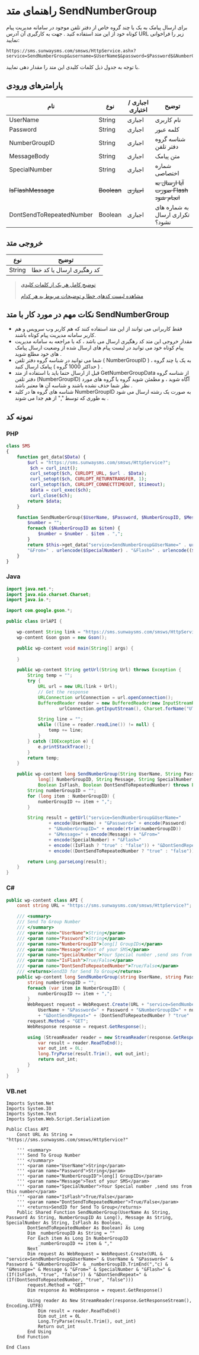 # راهنمای متد SendNumberGroup

برای ارسال پیامک به یک یا چند گروه خاص از دفتر تلفن موجود در سامانه مدیریت پیام کوتاه خود از این متد استفاده کنید . جهت به کارگیری آن آدرس URL زیر را فراخوانی نمایید:

```
https://sms.sunwaysms.com/smsws/HttpService.ashx?service=SendNumberGroup&username=$UserName$&password=$Password$&NumberGroupID=$NumberGroupID$&message=$MessageBody$&from=$SpecialNumber$&DontSendRepeat=$DontSendToRepeatedNumber$
```

با توجه به جدول ذیل کلمات کلیدی این متد را مقدار دهی نمایید.

## پارامترهای ورودی

| نام | نوع | اجباری / اختیاری | توضیح |
| --- | --- | --- | --- |
| UserName | String | اجباری | نام کاربری |
| Password | String | اجباری | کلمه عبور |
| NumberGroupID | String | اجباری | شناسه گروه دفتر تلفن |
| MessageBody | String | اجباری | متن پیامک |
| SpecialNumber | String | اجباری | شماره اختصاصی |
| ~~IsFlashMessage~~ | ~~Boolean~~ | ~~اجباری~~ | ~~آیا ارسال به صورت Flash انجام شود~~ |
| DontSendToRepeatedNumber | Boolean | اجباری | به شماره های تکراری ارسال نشود؟ |

## خروجی متد

| نوع | توضیح |
| --- | --- |
| String | کد رهگیری ارسال یا کد خطا |

> [ توضیح کامل هر یک از کلمات کلیدی](https://github.com/sunwaysms/url/blob/main/Parameters.md)
> 
> [مشاهده لیست کدهای خطا و توضیحات مربوط به هر کدام](https://github.com/sunwaysms/url/blob/main/Errors.md)

## نکات مهم در مورد کار با متد SendNumberGroup

- فقط کاربرانی می توانند از این متد استفاده کنند که هم کاربر وب سرویس و هم کاربر سامانه مدیریت پیام کوتاه باشند.
- مقدار خروجی این متد کد رهگیری ارسال می باشد ، که با مراجعه به سامانه مدیریت پیام کوتاه خود می توانید در لیست پیام های ارسال شده از وضعیت ارسال پیامک های خود مطلع شوید .
- شما می توانید در شناسه گروه دفتر تلفن ( NumberGroupID ) ، به یک یا چند گروه ( حداکثر 1000 گروه ) پیامک ارسال کنید .
- قبل از ارسال حتما باید با استفاده از متد GetNumberGroupData از شناسه گروه دفتر تلفن (NumberGroupID) آگاه شوید ، و مطمئن شوید گروه یا گروه های مورد نظر شما حذف نشده باشند و شناسه آن ها معتبر باشد .
- شناسه های گروه ها در کلید NumberGroupID به صورت یک رشته ارسال می شود به طوری که توسط "," از هم جدا می شوند .

## نمونه کد

### PHP

```PHP
class SMS
{
    function get_data($Data) {
        $url = "https://sms.sunwaysms.com/smsws/HttpService?";
         $ch = curl_init();
         curl_setopt($ch, CURLOPT_URL, $url . $Data);
         curl_setopt($ch, CURLOPT_RETURNTRANSFER, 1);
         curl_setopt($ch, CURLOPT_CONNECTTIMEOUT, $timeout);
         $data = curl_exec($ch);
         curl_close($ch);
        return $data;
    }

    function SendNumberGroup($UserName, $Password, $NumberGroupID, $Message, $SpecialNumber, $IsFlash, $DontSendToRepeatedNumber) {
        $number = "";
        foreach ($NumberGroupID as $item) {
            $number = $number . $item . ",";
        }
        return $this->get_data("service=SendNumberGroup&UserName=" . urlencode($UserName) . "&Password=" . urlencode($Password) . "&NumberGroupID=" . urlencode(rtrim($number,",")) . "&Message=" . urlencode($Message) .
        "&From=" . urlencode($SpecialNumber) . "&Flash=" . urlencode(($IsFlash ? "true" : "false")) . "&DontSendRepeat=" . urlencode(($DontSendToRepeatedNumber ? "true" : "false")));
    }
}
```

### Java

```Java
import java.net.*;
import java.nio.charset.Charset;
import java.io.*;

import com.google.gson.*;

public class UrlAPI {

    wp-content String link = "https://sms.sunwaysms.com/smsws/HttpService?";
    wp-content Gson gson = new Gson();

    public wp-content void main(String[] args) {
        
    }

    public wp-content String getUrl(String Url) throws Exception {
        String temp = "";
        try {
            URL url = new URL(link + Url);
            // Get the response
            URLConnection urlConnection = url.openConnection();
            BufferedReader reader = new BufferedReader(new InputStreamReader(
                    urlConnection.getInputStream(), Charset.forName("UTF-8")));

            String line = "";
            while ((line = reader.readLine()) != null) {
                temp += line;
            }
        } catch (IOException e) {
            e.printStackTrace();
        }
        return temp;
    }

    public wp-content long SendNumberGroup(String UserName, String Password,
            long[] NumberGroupID, String Message, String SpecialNumber,
            Boolean IsFlash, Boolean DontSendToRepeatedNumber) throws Exception {
        String numberGroupID = "";
        for (long item : NumberGroupID) {
            numberGroupID += item + ",";
        }

        String result = getUrl("service=SendNumberGroup&UserName="
                + encode(UserName) + "&Password=" + encode(Password)
                + "&NumberGroupID=" + encode(rtrim(numberGroupID))
                + "&Message=" + encode(Message) + "&From="
                + encode(SpecialNumber) + "&Flash="
                + encode((IsFlash ? "true" : "false")) + "&DontSendRepeat="
                + encode((DontSendToRepeatedNumber ? "true" : "false")));

        return Long.parseLong(result);
    }
}
```

### C#

```C#
public wp-content class API {
    const string URL = "https://sms.sunwaysms.com/smsws/HttpService?";

    /// <summary>
    /// Send To Group Number
    /// </summary>
    /// <param name="UserName">String</param>
    /// <param name="Password">String</param>
    /// <param name="NumberGroupID">long[] GroupIDs</param>
    /// <param name="Message">Text of your SMS</param>
    /// <param name="SpecialNumber">Your Special number ,send sms from this number</param>
    /// <param name="IsFlash">True/False</param>
    /// <param name="DontSendToRepeatedNumber">True/False</param>
    /// <returns>SendID for Send To Group</returns>
    public wp-content long SendNumberGroup(string UserName, string Password, long[] NumberGroupID, string Message, string SpecialNumber, bool IsFlash, bool DontSendToRepeatedNumber) {
        string numberGroupID = "";
        foreach (var item in NumberGroupID) {
            numberGroupID += item + ",";
        }
        WebRequest request = WebRequest.Create(URL + "service=SendNumberGroup&UserName=" +
            UserName + "&Password=" + Password + "&NumberGroupID=" + numberGroupID.TrimEnd(',') + "&Message=" + Message + "&From=" + SpecialNumber + "&Flash=" + (IsFlash ? "true" : "false")
            + "&DontSendRepeat=" + (DontSendToRepeatedNumber ? "true" : "false"));
        request.Method = "GET";
        WebResponse response = request.GetResponse();

        using (StreamReader reader = new StreamReader(response.GetResponseStream(), Encoding.UTF8)) {
            var result = reader.ReadToEnd();
            var out_int = 0L;
            long.TryParse(result.Trim(), out out_int);
            return out_int;
        }
    }
}
```

### VB.net

```VB
Imports System.Net
Imports System.IO
Imports System.Text
Imports System.Web.Script.Serialization

Public Class API
    Const URL As String = "https://sms.sunwaysms.com/smsws/HttpService?"

    ''' <summary>
    ''' Send To Group Number
    ''' </summary>
    ''' <param name="UserName">String</param>
    ''' <param name="Password">String</param>
    ''' <param name="NumberGroupID">long[] GroupIDs</param>
    ''' <param name="Message">Text of your SMS</param>
    ''' <param name="SpecialNumber">Your Special number ,send sms from this number</param>
    ''' <param name="IsFlash">True/False</param>
    ''' <param name="DontSendToRepeatedNumber">True/False</param>
    ''' <returns>SendID for Send To Group</returns>
    Public Shared Function SendNumberGroup(UserName As String, Password As String, NumberGroupID As Long(), Message As String, SpecialNumber As String, IsFlash As Boolean, _
        DontSendToRepeatedNumber As Boolean) As Long
        Dim _numberGroupID As String = ""
        For Each item As Long In NumberGroupID
            _numberGroupID += item & ","
        Next
        Dim request As WebRequest = WebRequest.Create(URL & "service=SendNumberGroup&UserName=" & UserName & "&Password=" & Password & "&NumberGroupID=" & _numberGroupID.TrimEnd(","c) & "&Message=" & Message & "&From=" & SpecialNumber & "&Flash=" & (If(IsFlash, "true", "false")) & "&DontSendRepeat=" & (If(DontSendToRepeatedNumber, "true", "false")))
        request.Method = "GET"
        Dim response As WebResponse = request.GetResponse()

        Using reader As New StreamReader(response.GetResponseStream(), Encoding.UTF8)
            Dim result = reader.ReadToEnd()
            Dim out_int = 0L
            Long.TryParse(result.Trim(), out_int)
            Return out_int
        End Using
    End Function

End Class
```
